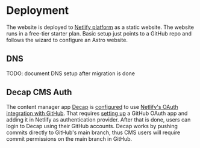 # Deployment

The website is deployed to [Netlify platform](https://netlify.com/) as a static website.
The website runs in a free-tier starter plan.
Basic setup just points to a GitHub repo and follows the wizard to configure an Astro website.

## DNS

TODO: document DNS setup after migration is done

## Decap CMS Auth

The content manager app [Decap](https://decapcms.org/) is [configured](public/admin/config.yml) to use [Netlify's OAuth integration with GitHub](https://decapcms.org/docs/github-backend/).
That requires [setting up](https://docs.netlify.com/security/secure-access-to-sites/oauth-provider-tokens/) a GitHub OAuth app and adding it in Netlify as authentication provider.
After that is done, users can login to Decap using their GitHub accounts.
Decap works by pushing commits directly to GitHub's main branch, thus CMS users will require commit permissions on the main branch in GitHub.
